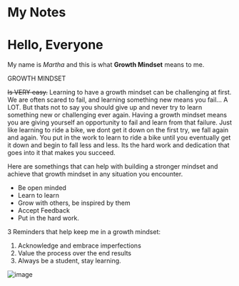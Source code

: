 # My Notes


# Hello, Everyone

My name is *Martha* and this is what **Growth Mindset** means to me.
 
 GROWTH MINDSET
 
 ~~Is VERY easy.~~
 Learning to have a growth mindset can be challenging at first. We are often scared to fail, and learning something new means you fail... A LOT.
 But thats not to say you should give up and never try to learn something new or challenging ever again. Having a growth mindset means you are giving yourself an opportunity to fail and learn from that failure. Just like learning to ride a bike, we dont get it down on the first try, we fall again and again. You put in the work to learn to ride a bike until you eventually get it down and begin to fall less and less. Its the hard work and dedication that goes into it that makes you succeed. 

Here are somethings that can help with building a stronger mindset and achieve that growth mindset in any situation you encounter.
* Be open minded
* Learn to learn
* Grow with others, be inspired by them
* Accept Feedback
* Put in the hard work.

3 Reminders that help keep me in a growth mindset:
1. Acknowledge and embrace imperfections
2. Value the process over the end results
3. Always be a student, stay learning.

![image](https://user-images.githubusercontent.com/98363191/150924856-cd30ed48-6bfc-467c-b0c5-bdd99a46767c.png)
